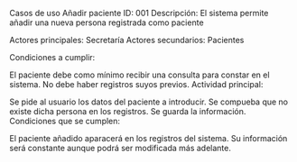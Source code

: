 Casos de uso
Añadir paciente
ID: 001
Descripción: El sistema permite añadir una nueva persona registrada como paciente

Actores principales: Secretaría
Actores secundarios: Pacientes

Condiciones a cumplir:

El paciente debe como mínimo recibir una consulta para constar en el sistema.
No debe haber registros suyos previos.
Actividad principal:

Se pide al usuario los datos del paciente a introducir.
Se compueba que no existe dicha persona en los registros.
Se guarda la información.
Condiciones que se cumplen:

El paciente añadido aparacerá en los registros del sistema.
Su información será constante aunque podrá ser modificada más adelante.
